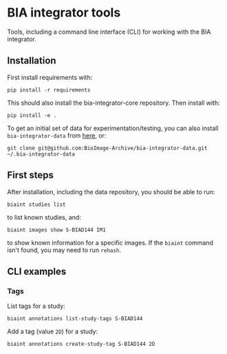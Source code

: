 BIA integrator tools
====================

Tools, including a command line interface (CLI) for working with the BIA integrator.

Installation
------------

First install requirements with:

    pip install -r requirements 

This should also install the bia-integrator-core repository. Then install with:

    pip install -e .

To get an initial set of data for experimentation/testing, you can also install `bia-integrator-data` from [here](https://github.com/BioImage-Archive/bia-integrator-data), or:

    git clone git@github.com:BioImage-Archive/bia-integrator-data.git ~/.bia-integrator-data

First steps
-----------

After installation, including the data repository, you should be able to run:

    biaint studies list

to list known studies, and:

    biaint images show S-BIAD144 IM1

to show known information for a specific images. If the `biaint` command isn't found, you may need to run `rehash`.

CLI examples
------------

### Tags

List tags for a study:

    biaint annotations list-study-tags S-BIAD144

Add a tag (value `2D`) for a study:

    biaint annotations create-study-tag S-BIAD144 2D